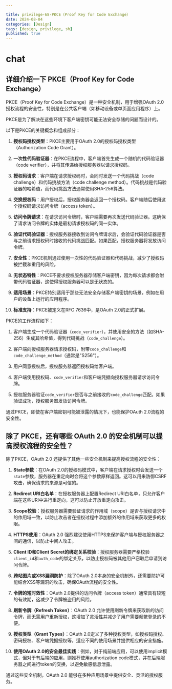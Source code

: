 ```yaml
---

title: privilege-68-PKCE（Proof Key for Code Exchange）
date: 2024-08-04
categories: [Design]
tags: [design, privilege, sh]
published: true
---
```



# chat

## 详细介绍一下 PKCE（Proof Key for Code Exchange）

PKCE（Proof Key for Code Exchange）是一种安全机制，用于增强OAuth 2.0授权流程的安全性，特别是在公共客户端（如移动设备或单页面应用程序）上。

PKCE是为了解决在这些环境下客户端密钥可能无法安全存储的问题而设计的。

以下是PKCE的关键概念和组成部分：

1. **授权码授权类型**：PKCE主要用于OAuth 2.0的授权码授权类型（Authorization Code Grant）。

2. **一次性代码验证器**：在PKCE流程中，客户端首先生成一个随机的代码验证器（code verifier），并将其传递给授权服务器以请求授权码。

3. **授权码请求**：客户端在请求授权码时，会同时发送一个代码挑战（code challenge）和代码挑战方法（code challenge method）。代码挑战是代码验证器的哈希值，而代码挑战方法通常使用SHA-256算法。

4. **交换授权码**：用户授权后，授权服务器会返回一个授权码。客户端随后使用这个授权码请求访问令牌（access token）。

5. **访问令牌请求**：在请求访问令牌时，客户端需要再次发送代码验证器。这确保了请求访问令牌的实体是最初请求授权码的同一实体。

6. **验证代码验证器**：授权服务器接收到访问令牌请求后，会验证代码验证器是否与之前请求授权码时接收的代码挑战匹配。如果匹配，授权服务器将发放访问令牌。

7. **安全性**：PKCE机制通过使用一次性的代码验证器和代码挑战，减少了授权码被拦截和重用的风险。

8. **无状态特性**：PKCE不要求授权服务器存储客户端密钥，因为每次请求都会附带代码验证器，这使得授权服务器可以是无状态的。

9. **适用场景**：PKCE特别适用于那些无法安全存储客户端密钥的场景，例如在用户的设备上运行的应用程序。

10. **标准支持**：PKCE被定义在RFC 7636中，是OAuth 2.0的正式扩展。

PKCE的工作流程如下：

1. 客户端生成一个代码验证器（`code_verifier`），并使用安全的方法（如SHA-256）生成其哈希值，得到代码挑战（`code_challenge`）。

2. 客户端向授权服务器请求授权码，附带`code_challenge`和`code_challenge_method`（通常是"S256"）。

3. 用户同意授权后，授权服务器返回授权码给客户端。

4. 客户端使用授权码、`code_verifier`和客户端凭据向授权服务器请求访问令牌。

5. 授权服务器验证`code_verifier`是否与之前接收的`code_challenge`匹配。如果验证成功，授权服务器发放访问令牌。

通过PKCE，即使在客户端密钥可能被泄露的情况下，也能保护OAuth 2.0流程的安全性。

## 除了 PKCE，还有哪些 OAuth 2.0 的安全机制可以提高授权流程的安全性？

除了PKCE，OAuth 2.0 还提供了其他一些安全机制来提高授权流程的安全性：

1. **State参数**：在OAuth 2.0的授权码模式中，客户端在请求授权时会发送一个`state`参数，服务器在重定向时会将这个参数原样返回。这可以用来防御CSRF攻击，确保请求的来源是可信的。

2. **Redirect URI白名单**：在授权服务器上配置Redirect URI白名单，只允许客户端在这些URI中进行重定向，这可以防止开放重定向攻击。

3. **Scope校验**：授权服务器需要验证请求的作用域（scope）是否与授权请求中的作用域一致，以防止攻击者在授权过程中添加额外的作用域来获取更多的权限。

4. **HTTPS使用**：OAuth 2.0 强烈建议使用HTTPS来保护客户端与授权服务器之间的通信，以防止中间人攻击。

5. **Client ID和Client Secret的绑定关系校验**：授权服务器需要严格校验`client_id`和`auth_code`的绑定关系，以防止授权码被其他用户窃取后申请到访问令牌。

6. **跨站图片或XSS漏洞防护**：除了OAuth 2.0本身的安全机制外，还需要防护可能结合XSS等漏洞的攻击，确保OAuth流程的安全性。

7. **令牌的短时效性**：OAuth 2.0提供的访问令牌（access token）通常具有较短的有效期，这减少了令牌被盗用的风险。

8. **刷新令牌（Refresh Token）**：OAuth 2.0 允许使用刷新令牌来获取新的访问令牌，而无需用户重新授权，这增加了灵活性并减少了用户需要频繁登录的不便。

9. **授权类型（Grant Types）**：OAuth 2.0定义了多种授权类型，如授权码授权、密码授权、客户端凭据授权等，适应不同的使用场景并提供相应的安全措施。

10. **使用OAuth 2.0的安全最佳实践**：例如，对于纯前端应用，可以使用implicit模式，但对于有后端的应用，则推荐使用authorization code模式，并在后端服务器之间进行token的交换，以避免敏感信息泄露。

通过这些安全机制，OAuth 2.0 能够在多种应用场景中提供安全、灵活的授权服务。


